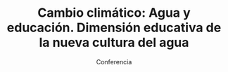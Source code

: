 ---
layout: post
title: "Cambio climático: Agua y educación. Dimensión educativa de la nueva cultura del agua"
subtitle: "Conferencia"
background: "/img/posts/bg-cartagena.jpg"
eventdate: 2019-02-20 19:00:00 +0100
placeName: "Escuela Técnica Superir de Arquitectura y Edificación, Cartagena."
placeMapsUrl: https://www.google.es/maps/place/Escuela+T%C3%A9cnica+Superior+de+Arquitectura+y+Edificaci%C3%B3n/@37.6066789,-0.9813371,17z/data=!3m1!4b1!4m5!3m4!1s0xd63418972cd92df:0x208788401eaf985d!8m2!3d37.6066747!4d-0.9791484
category: "local"
tags: "cartagena"
speakers:
    - name: "Julia Martínez"
---